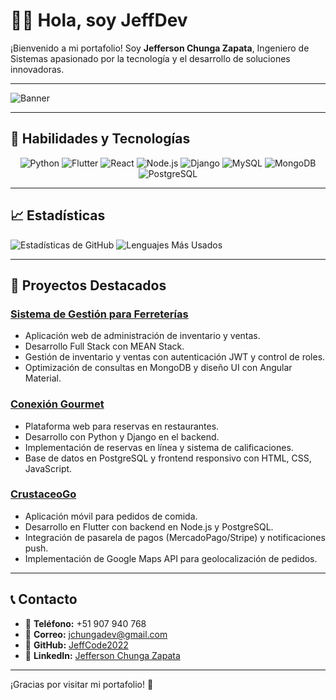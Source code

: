 # 👨‍💻 Hola, soy **JeffDev**
¡Bienvenido a mi portafolio! Soy **Jefferson Chunga Zapata**, Ingeniero de Sistemas apasionado por la tecnología y el desarrollo de soluciones innovadoras.

---

![Banner](https://via.placeholder.com/1200x300.png?text=Bienvenido+a+mi+Portafolio)

---

## 🚀 **Habilidades y Tecnologías**

<div align="center">
  <img src="https://img.icons8.com/color/48/000000/python.png" alt="Python"/>
  <img src="https://img.icons8.com/color/48/000000/flutter.png" alt="Flutter"/>
  <img src="https://img.icons8.com/color/48/000000/react-native.png" alt="React"/>
  <img src="https://img.icons8.com/color/48/000000/nodejs.png" alt="Node.js"/>
  <img src="https://img.icons8.com/color/48/000000/django.png" alt="Django"/>
  <img src="https://img.icons8.com/color/48/000000/mysql-logo.png" alt="MySQL"/>
  <img src="https://img.icons8.com/color/48/000000/mongodb.png" alt="MongoDB"/>
  <img src="https://img.icons8.com/color/48/000000/postgreesql.png" alt="PostgreSQL"/>
</div>

---

## 📈 **Estadísticas**
![Estadísticas de GitHub](https://github-readme-stats.vercel.app/api?username=JeffCode2022&show_icons=true&theme=radical)
![Lenguajes Más Usados](https://github-readme-stats.vercel.app/api/top-langs/?username=JeffCode2022&layout=compact&theme=radical)

---

## 🌟 **Proyectos Destacados**

### [Sistema de Gestión para Ferreterías](https://github.com/JeffCode2022/Ferrelomas.git)
- Aplicación web de administración de inventario y ventas.
- Desarrollo Full Stack con MEAN Stack.
- Gestión de inventario y ventas con autenticación JWT y control de roles.
- Optimización de consultas en MongoDB y diseño UI con Angular Material.

### [Conexión Gourmet](https://github.com/JeffCode2022/ConexionGourmet.git)
- Plataforma web para reservas en restaurantes.
- Desarrollo con Python y Django en el backend.
- Implementación de reservas en línea y sistema de calificaciones.
- Base de datos en PostgreSQL y frontend responsivo con HTML, CSS, JavaScript.

### [CrustaceoGo](https://github.com/JeffCode2022/CrustaceoGo_app.git)
- Aplicación móvil para pedidos de comida.
- Desarrollo en Flutter con backend en Node.js y PostgreSQL.
- Integración de pasarela de pagos (MercadoPago/Stripe) y notificaciones push.
- Implementación de Google Maps API para geolocalización de pedidos.

---

## 📞 **Contacto**

- 📱 **Teléfono:** +51 907 940 768
- 📧 **Correo:** jchungadev@gmail.com
- 💼 **GitHub:** [JeffCode2022](https://github.com/JeffCode2022)
- 💼 **LinkedIn:** [Jefferson Chunga Zapata](https://www.linkedin.com/in/jefferson-chunga-zapata-12a92a341/)

---

¡Gracias por visitar mi portafolio! 🚀
